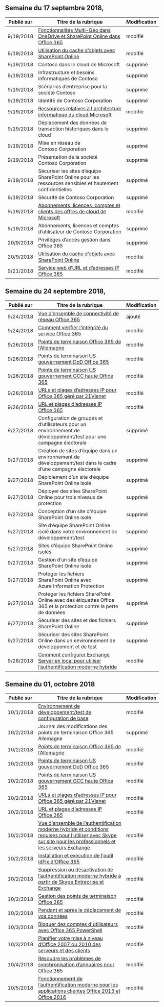 

## <a name="week-of-september-17-2018"></a>Semaine du 17 septembre 2018,


| Publié sur |Titre de la rubrique | Modification |
|------|------------|--------|
| 9/19/2018 | [Fonctionnalités Multi-Géo dans OneDrive et SharePoint Online dans Office 365](/Office365/Enterprise/multi-geo-capabilities-in-onedrive-and-sharepoint-online-in-office-365) | modifié |
| 9/19/2018 | [Utilisation du cache d’objets avec SharePoint Online](/Office365/Enterprise/using-the-object-cache-with-sharepoint-online) | modifié |
| 9/19/2018 | Contoso dans le cloud de Microsoft | supprimé |
| 9/19/2018 | Infrastructure et besoins informatiques de Contoso | supprimé |
| 9/19/2018 | Scénarios d’entreprise pour la société Contoso | supprimé |
| 9/19/2018 | Identité de Contoso Corporation | supprimé |
| 9/19/2018 | [Ressources relatives à l'architecture informatique du cloud Microsoft](/Office365/Enterprise/microsoft-cloud-it-architecture-resources) | modifié |
| 9/19/2018 | Déplacement des données de transaction historiques dans le cloud | supprimé |
| 9/19/2018 | Mise en réseau de Contoso Corporation | supprimé |
| 9/19/2018 | Présentation de la société Contoso Corporation | supprimé |
| 9/19/2018 | Sécuriser les sites d’équipe SharePoint Online pour les ressources sensibles et hautement confidentielles | supprimé |
| 9/19/2018 | Sécurité de Contoso Corporation | supprimé |
| 9/19/2018 | [Abonnements, licences, comptes et clients des offres de cloud de Microsoft](/Office365/Enterprise/subscriptions-licenses-accounts-and-tenants-for-microsoft-cloud-offerings) | modifié |
| 9/19/2018 | Abonnements, licences et comptes d’utilisateur de Contoso Corporation | supprimé |
| 20/9/2018 | Privilèges d’accès gestion dans Office 365 | supprimé |
| 20/9/2018 | [Utilisation du cache d’objets avec SharePoint Online](/Office365/Enterprise/using-the-object-cache-with-sharepoint-online) | modifié |
| 9/21/2018 | [Service web d’URL et d’adresses IP Office 365](/Office365/Enterprise/office-365-ip-web-service) | modifié |


## <a name="week-of-september-24-2018"></a>Semaine du 24 septembre 2018,


| Publié sur |Titre de la rubrique | Modification |
|------|------------|--------|
| 9/24/2018 | [Vue d’ensemble de connectivité de réseau Office 365](/Office365/Enterprise/office-365-networking-overview) | ajouté |
| 9/24/2018 | [Comment vérifier l’intégrité du service Office 365](/Office365/Enterprise/view-service-health) | modifié |
| 9/26/2018 | [Points de terminaison Office 365 de l’Allemagne](/Office365/Enterprise/office-365-germany-endpoints) | modifié |
| 9/26/2018 | [Points de terminaison US gouvernement DoD Office 365](/Office365/Enterprise/office-365-u-s-government-dod-endpoints) | modifié |
| 9/26/2018 | [Points de terminaison US gouvernement GCC haute Office 365](/Office365/Enterprise/office-365-u-s-government-gcc-high-endpoints) | modifié |
| 9/26/2018 | [URLs et plages d’adresses IP pour Office 365 géré par 21Vianet](/Office365/Enterprise/urls-and-ip-address-ranges-21vianet) | modifié |
| 9/26/2018 | [URL et plages d’adresses IP Office 365](/Office365/Enterprise/urls-and-ip-address-ranges) | modifié |
| 9/27/2018 | Configuration de groupes et d’utilisateurs pour un environnement de développement/test pour une campagne électorale | supprimé |
| 9/27/2018 | Création de sites d’équipe dans un environnement de développement/test dans le cadre d’une campagne électorale | supprimé |
| 9/27/2018 | Déploiement d’un site d’équipe SharePoint Online isolé | supprimé |
| 9/27/2018 | Déployer des sites SharePoint Online pour trois niveaux de protection | supprimé |
| 9/27/2018 | Conception d’un site d’équipe SharePoint Online isolé | supprimé |
| 9/27/2018 | Site d’équipe SharePoint Online isolé dans votre environnement de développement/test | supprimé |
| 9/27/2018 | Sites d’équipe SharePoint Online isolés | supprimé |
| 9/27/2018 | Gestion d’un site d’équipe SharePoint Online isolé | supprimé |
| 9/27/2018 | Protéger les fichiers SharePoint Online avec Azure Information Protection | supprimé |
| 9/27/2018 | Protéger les fichiers SharePoint Online avec des étiquettes Office 365 et la protection contre la perte de données | supprimé |
| 9/27/2018 | Sécuriser des sites et des fichiers SharePoint Online | supprimé |
| 9/27/2018 | Sécuriser des sites SharePoint Online dans un environnement de développement et de test | supprimé |
| 9/28/2018 | [Comment configurer Exchange Server en local pour utiliser l’authentification moderne hybride](/Office365/Enterprise/configure-exchange-server-for-hybrid-modern-authentication) | modifié |


## <a name="week-of-october-01-2018"></a>Semaine du 01, octobre 2018


| Publié sur |Titre de la rubrique | Modification |
|------|------------|--------|
| 10/1/2018 | [Environnement de développement/test de configuration de base](/Office365/Enterprise/base-configuration-dev-test-environment) | modifié |
| 10/2/2018 | Journal des modifications des points de terminaison Office 365 Allemagne | supprimé |
| 10/2/2018 | [Points de terminaison Office 365 de l’Allemagne](/Office365/Enterprise/office-365-germany-endpoints) | modifié |
| 10/2/2018 | [Points de terminaison US gouvernement DoD Office 365](/Office365/Enterprise/office-365-u-s-government-dod-endpoints) | modifié |
| 10/2/2018 | [Points de terminaison US gouvernement GCC haute Office 365](/Office365/Enterprise/office-365-u-s-government-gcc-high-endpoints) | modifié |
| 10/2/2018 | [URLs et plages d’adresses IP pour Office 365 géré par 21Vianet](/Office365/Enterprise/urls-and-ip-address-ranges-21vianet) | modifié |
| 10/2/2018 | [URL et plages d’adresses IP Office 365](/Office365/Enterprise/urls-and-ip-address-ranges) | modifié |
| 10/2/2018 | [Vue d’ensemble de l’authentification moderne hybride et conditions requises pour l’utiliser avec Skype sur site pour les professionnels et les serveurs Exchange](/Office365/Enterprise/hybrid-modern-auth-overview) | modifié |
| 10/2/2018 | [Installation et exécution de l'outil IdFix d'Office 365](/Office365/Enterprise/install-and-run-idfix) | modifié |
| 10/2/2018 | [Suppression ou désactivation de l’authentification moderne hybride à partir de Skype Entreprise et Exchange](/Office365/Enterprise/remove-or-disable-hybrid-modern-authentication-from-skype-for-business-and-excha) | modifié |
| 10/2/2018 | [Gestion des points de terminaison Office 365](/Office365/Enterprise/managing-office-365-endpoints) | modifié |
| 10/2/2018 | [Pendant et après le déplacement de vos données](/Office365/Enterprise/during-and-after-your-data-move) | modifié |
| 10/3/2018 | [Bloquer des comptes d'utilisateurs avec Office 365 PowerShell](/Office365/Enterprise/powershell/block-user-accounts-with-office-365-powershell) | modifié |
| 10/3/2018 | [Planifier votre mise à niveau d’Office 2007 ou 2010 des serveurs et des clients](/Office365/Enterprise/plan-upgrade-previous-versions-office) | modifié |
| 10/4/2018 | [Résoudre les problèmes de synchronisation d’annuaires pour Office 365](/Office365/Enterprise/fix-problems-with-directory-synchronization) | modifié |
| 10/5/2018 | [Fonctionnement de l’authentification moderne pour les applications clientes Office 2013 et Office 2016](/Office365/Enterprise/modern-auth-for-office-2013-and-2016) | modifié |
